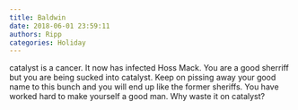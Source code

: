 ```yaml
---
title: Baldwin
date: 2018-06-01 23:59:11
authors: Ripp
categories: Holiday
---
```


 catalyst is a cancer.   It now has infected Hoss Mack.  You are a good sherriff but you are being sucked into catalyst.    Keep on pissing away your good name to this bunch and you will end up like the former sheriffs.  You have worked hard to make yourself a good man.  Why waste it on catalyst?